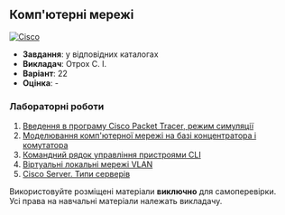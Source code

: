 ## Комп'ютерні мережі

[![Cisco](https://img.shields.io/badge/Cisco-162F53?style=for-the-badge&logo=cisco&logoColor=white)](#)

- **Завдання**: у відповідних каталогах
- **Викладач**: Отрох С. І.
- **Варіант**: 22 
- **Оцінка**: -

### Лабораторні роботи
  1. [Введення в програму Cisco Packet Tracer, режим симуляції](./Lab1/)
  2. [Моделювання комп'ютерної мережі на базі концентратора і комутатора](./Lab2/)
  3. [Командний рядок управління пристроями CLI](./Lab3/)
  4. [Віртуальні локальні мережі VLAN](./Lab4/)
  5. [Cisco Server. Типи серверів](./Lab5/)

Використовуйте розміщені матеріали **виключно** для самоперевірки. <br>
Усі права на навчальні матеріали належать викладачу.